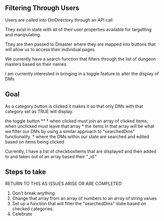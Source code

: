 ## Filtering Through Users

Users are called into DmDirectory through an API call

They exist in state with all of their user properties available for targetting and manipulating.

They are then passed to Dmaster where they are mapped into buttons that will allow us to access their individual pages

We currently have a search function that filters through the list of dungeon masters based on their names.

I am currently interested in bringing in a toggle feature to alter the display of DMs

## Goal
As a category button is clicked it makes it so that only DMs with that category set as TRUE will display. 

the toggle button **
    *   when clicked must join an array of clicked items, when unclicked must leave that array
    *   the items in that array will be what we filter our DMs by using a similar approach to "searchedDms" functionality.
    *   where the DMs within our state are searched and edited based on items being clicked


Currently, I have a list of checkboxItems that are displayed and then added to and taken out of an array based their "_id."

## Steps to take
RETURN TO THIS AS ISSUES ARISE OR ARE COMPLETED

1. Don't break anything
2. Change that array from an array of numbers to an array of string values
3. Set up a function that will filter the "searchedDms" state based on checked categories.
4. Celebrate
